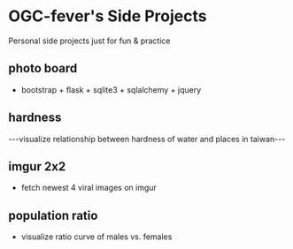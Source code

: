 # OGC-fever's Side Projects

Personal side projects just for fun & practice

## photo board
- bootstrap + flask + sqlite3 + sqlalchemy + jquery

## hardness
---visualize relationship between hardness of water and places in taiwan---

## imgur 2x2
- fetch newest 4 viral images on imgur

## population ratio
- visualize ratio curve of males vs. females
